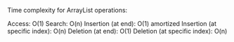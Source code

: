 Time complexity for ArrayList operations:

Access: O(1)
Search: O(n)
Insertion (at end): O(1) amortized
Insertion (at specific index): O(n)
Deletion (at end): O(1)
Deletion (at specific index): O(n)
